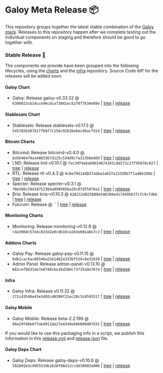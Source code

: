 # Galoy Meta Release 📦

This repository groups together the latest stable combination of the [Galoy stack](https://github.com/GaloyMoney/awesome-galoy#tech-components).
Releases to this repository happen after we complete testing out the individual components on staging and therefore should be good to go together with.

### Stable Release 🎉

The components we provide have been grouped into the following lifecycles, using the [charts](https://github.com/GaloyMoney/charts) and the [infra](https://github.com/GaloyMoney/galoy-infra) repository.
Source Code diff for the releases will be added soon.

#### Galoy Chart
- Galoy: Release galoy-v0.33.32 @ `6309023cb14cce96cdca73841ec52f077b34e89e` | [tree](https://github.com/GaloyMoney/charts/tree/6309023cb14cce96cdca73841ec52f077b34e89e/charts/galoy) | [release](https://github.com/GaloyMoney/charts/releases/tag/galoy-v0.33.32)

#### Stablesats Chart
- Stablesats: Release stablesats-v0.17.3 @ `545782b387b1ffb9f7c156c92b1be6acd4acfd14` | [tree](https://github.com/GaloyMoney/charts/tree/545782b387b1ffb9f7c156c92b1be6acd4acfd14/charts/stablesats) | [release](https://github.com/GaloyMoney/charts/releases/tag/stablesats-v0.17.3)

#### Bitcoin Charts
- Bitcoind: Release bitcoind-v0.4.0 @ `bd3646474a14803367d125c534d9cfa313b8eddd` | [tree](https://github.com/GaloyMoney/charts/tree/bd3646474a14803367d125c534d9cfa313b8eddd/charts/bitcoind) | [release](https://github.com/GaloyMoney/charts/releases/tag/bitcoind-v0.4.0)
- LND: Release lnd-v0.10.1 @ `fec3df4eba69b14674265c8d171c27f95078c027` | [tree](https://github.com/GaloyMoney/charts/tree/fec3df4eba69b14674265c8d171c27f95078c027/charts/lnd) | [release](https://github.com/GaloyMoney/charts/releases/tag/lnd-v0.10.1)
- RTL: Release rtl-v0.4.3 @ `0cbe79514d837adba1a637a13338b7f1ad04168b` | [tree](https://github.com/GaloyMoney/charts/tree/0cbe79514d837adba1a637a13338b7f1ad04168b/charts/rtl) | [release](https://github.com/GaloyMoney/charts/releases/tag/rtl-v0.4.3)
- Specter: Release specter-v0.3.1 @ `78e580c59d18753304a9995656a20c07df5978a2` | [tree](https://github.com/GaloyMoney/charts/tree/78e580c59d18753304a9995656a20c07df5978a2/charts/specter) | [release](https://github.com/GaloyMoney/charts/releases/tag/specter-v0.3.1)
- Bria: Release bria-v0.10.3 @ `626212d025b08e548389ed174d95b7fcfc9cfdb6` | [tree](https://github.com/GaloyMoney/charts/tree/626212d025b08e548389ed174d95b7fcfc9cfdb6/charts/bria) | [release](https://github.com/GaloyMoney/charts/releases/tag/bria-v0.10.3)
- Fulcrum: Release  @ `` | [tree](https://github.com/GaloyMoney/charts/tree//charts/fulcrum) | [release](https://github.com/GaloyMoney/charts/releases/tag/)

#### Monitoring Charts
- Monitoring: Release monitoring-v0.12.8 @ `c4a3960c57e4c833d2e9cdb18ce283e601a8e7c3` | [tree](https://github.com/GaloyMoney/charts/tree/c4a3960c57e4c833d2e9cdb18ce283e601a8e7c3/charts/monitoring) | [release](https://github.com/GaloyMoney/charts/releases/tag/monitoring-v0.12.8)

#### Addons Charts
- Galoy Pay: Release galoy-pay-v0.11.15 @ `bdb1cac6ac66546a23e1462a333bf534c0e31839` | [tree](https://github.com/GaloyMoney/charts/tree/bdb1cac6ac66546a23e1462a333bf534c0e31839/charts/galoy-pay) | [release](https://github.com/GaloyMoney/charts/releases/tag/galoy-pay-v0.11.15)
- Admin Panel: Release admin-panel-v0.13.10 @ `682cef9b31de7e8740cbe16d280c73735a9e7674` | [tree](https://github.com/GaloyMoney/charts/tree/682cef9b31de7e8740cbe16d280c73735a9e7674/charts/admin-panel) | [release](https://github.com/GaloyMoney/charts/releases/tag/admin-panel-v0.13.10)

#### Infra

- Galoy Infra: Release v0.11.32 @ `272c43540e43e1d92c40396f21ec20c3c8595517` | [tree](https://github.com/GaloyMoney/galoy-infra/tree/272c43540e43e1d92c40396f21ec20c3c8595517) | [release](https://github.com/GaloyMoney/galoy-infra/releases/tag/v0.11.32)

#### Galoy Mobile

- Galoy Mobile: Release beta-2.2.199 @ `98a29748e6f7abd911da27e4349e68b0d9d87d31` | [tree](https://github.com/GaloyMoney/galoy-mobile/tree/98a29748e6f7abd911da27e4349e68b0d9d87d31) | [release](https://github.com/GaloyMoney/galoy-mobile/releases/tag/beta-2.2.199)

If you would like to use this packaging info in a script, we publish this information in this [release.yml](./release.yml) and [release.json](./release.json) file.

#### Galoy Deps Chart
- Galoy Deps: Release galoy-deps-v0.10.6 @ `5820d1b3cd95553db1b28f98d12ccdd38002e806` | [tree](https://github.com/GaloyMoney/charts/tree/5820d1b3cd95553db1b28f98d12ccdd38002e806/charts/galoy-deps) | [release](https://github.com/GaloyMoney/charts/releases/tag/galoy-deps-v0.10.6)
